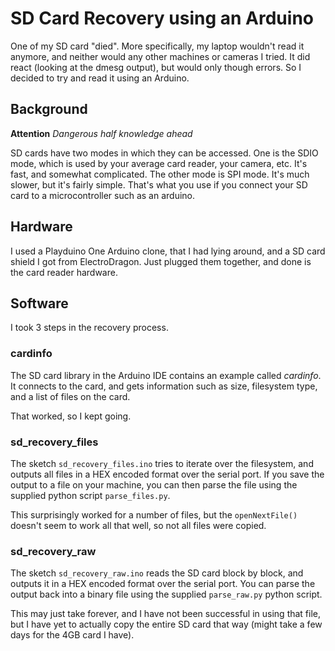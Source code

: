 # SD Card Recovery using an Arduino

One of my SD card "died". More specifically, my laptop wouldn't read it anymore, and neither would any other machines or cameras I tried. It did react (looking at the dmesg output), but would only though errors. So I decided to try and read it using an Arduino.

## Background
__Attention__ _Dangerous half knowledge ahead_

SD cards have two modes in which they can be accessed. One is the SDIO mode, which is used by your average card reader, your camera, etc. It's fast, and somewhat complicated. The other mode is SPI mode. It's much slower, but it's fairly simple. That's what you use if you connect your SD card to a microcontroller such as an arduino.

## Hardware
I used a Playduino One Arduino clone, that I had lying around, and a SD card shield I got from ElectroDragon. Just plugged them together, and done is the card reader hardware.

## Software
I took 3 steps in the recovery process.

### cardinfo
The SD card library in the Arduino IDE contains an example called _cardinfo_. It connects to the card, and gets information such as size, filesystem type, and a list of files on the card.

That worked, so I kept going.

### sd_recovery_files
The sketch `sd_recovery_files.ino` tries to iterate over the filesystem, and outputs all files in a HEX encoded format over the serial port. If you save the output to a file on your machine, you can then parse the file using the supplied python script `parse_files.py`.

This surprisingly worked for a number of files, but the `openNextFile()` doesn't seem to work all that well, so not all files were copied.

### sd_recovery_raw
The sketch `sd_recovery_raw.ino` reads the SD card block by block, and outputs it in a HEX encoded format over the serial port. You can parse the output back into a binary file using the supplied `parse_raw.py` python script.

This may just take forever, and I have not been successful in using that file, but I have yet to actually copy the entire SD card that way (might take a few days for the 4GB card I have).
